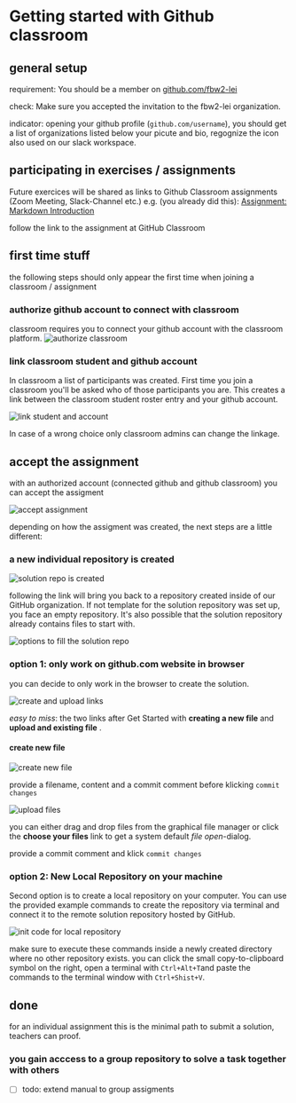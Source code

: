 # Getting started with Github classroom

## general setup

requirement: You should be a member on [github.com/fbw2-lei](https://github.com/fbw2-lei/)

check: Make sure you accepted the invitation to the fbw2-lei organization.

indicator: opening your github profile (`github.com/username`), you should get a list of organizations listed below your picute and bio, regognize the icon also used on our slack workspace.

## participating in exercises / assignments

Future exercices will be shared as links to Github Classroom assignments (Zoom Meeting, Slack-Channel etc.)
e.g. (you already did this): [Assignment: Markdown Introduction](https://classroom.github.com/a/4x_tH1sJ)

follow the link to the assignment at GitHub Classroom

## first time stuff

the following steps should only appear the first time when joining a classroom / assignment

### authorize github account to connect with classroom

classroom requires you to connect your github account with the classroom platform.
![authorize classroom](https://github.com/fbw2-lei/about/blob/master/images/01%20-%20authorize%20github.jpg)

### link classroom student and github account
In classroom a list of participants was created. First time you join a classroom you'll be asked who of those participants you are. This creates a link between the classroom student roster entry and your github account.

![link student and account](https://github.com/fbw2-lei/about/blob/master/images/02%20-%20join%20and%20assign%20to%20student%20name.jpg)

In case of a wrong choice only classroom admins can change the linkage. 

## accept the assignment

with an authorized account (connected github and github classroom) you can accept the assigment

![accept assignment](https://github.com/fbw2-lei/about/blob/master/images/03%20-%20accept%20assignment.jpg)

depending on how the assigment was created, the next steps are a little different:

### a new individual repository is created
![solution repo is created](https://github.com/fbw2-lei/about/blob/master/images/04%20-%20solution%20repo%20is%20created.jpg)

following the link will bring you back to a repository created inside of our GitHub organization.
If not template for the solution repository was set up, you face an empty repository.
It's also possible that the solution repository already contains files to start with.

![options to fill the solution repo](https://github.com/fbw2-lei/about/blob/master/images/05%20-%20fill%20solution%20repository%20(options).jpg)

### option 1: only work on github.com website in browser

you can decide to only work in the browser to create the solution.

![create and upload links](https://github.com/fbw2-lei/about/blob/master/images/06%20-%2001%20work%20on%20github.jpg)

_easy to miss_: the two links after Get Started with **creating a new file** and **upload and existing file** .

#### create new file

![create new file](https://github.com/fbw2-lei/about/blob/master/images/06%20-%2001a%20in%20browser%20-%20commit%20new%20file.jpg)

provide a filename, content and a commit comment before klicking `commit changes`

![upload files](https://github.com/fbw2-lei/about/blob/master/images/06%20-%2001b%20in%20browser%20-commit%20uploaded%20file.jpg)

you can either drag and drop files from the graphical file manager or click the **choose your files** link to get a system default _file open_-dialog.

provide a commit comment and klick `commit changes`

### option 2: New Local Repository on your machine

Second option is to create a local repository on your computer.
You can use the provided example commands to create the repository via terminal and connect it to the remote solution repository hosted by GitHub.

![init code for local repository](https://github.com/fbw2-lei/about/blob/master/images/06%20-%2002%20init%20local%20repo%20and%20push%20to%20remote.jpg)

make sure to execute these commands inside a newly created directory where no other repository exists.
you can click the small copy-to-clipboard symbol on the right, open a terminal with `Ctrl+Alt+T`and paste the commands to the terminal window with `Ctrl+Shist+V`.

## done

for an individual assignment this is the minimal path to submit a solution, teachers can proof.
  
### you gain acccess to a group repository to solve a task together with others
- [ ] todo: extend manual to group assigments
